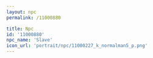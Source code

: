 ```yaml
---
layout: npc
permalink: /11000880

title: Npc
id: '11000880'
npc_name: 'Slave'
icon_url: 'portrait/npc/11000227_k_normalman5_p.png'
---
```


